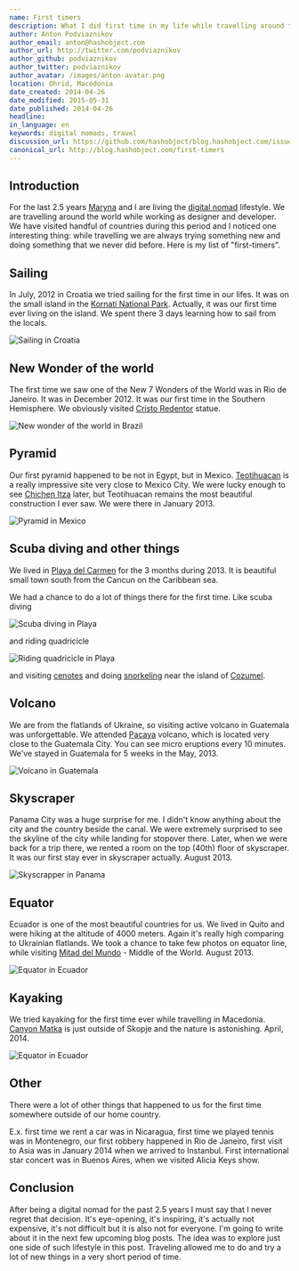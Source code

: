 ```yaml
---
name: First timers
description: What I did first time in my life while travelling around the world
author: Anton Podviaznikov
author_email: anton@hashobject.com
author_url: http://twitter.com/podviaznikov
author_github: podviaznikov
author_twitter: podviaznikov
author_avatar: /images/anton-avatar.png
location: Ohrid, Macedonia
date_created: 2014-04-26
date_modified: 2015-05-31
date_published: 2014-04-26
headline:
in_language: en
keywords: digital nomads, travel
discussion_url: https://github.com/hashobject/blog.hashobject.com/issues/15
canonical_url: http://blog.hashobject.com/first-timers
---
```

## Introduction

For the last 2.5 years [Maryna](http://twitter.com/m_aleksandrova) and I are living the
[digital nomad](http://en.wikipedia.org/wiki/Digital_nomad) lifestyle. We are travelling around the world while
working as designer and developer. We have visited handful of countries during this period and I noticed one interesting thing: while travelling we are always trying something new and doing something that we never did before.
Here is my list of "first-timers".

## Sailing

In July, 2012 in Croatia we tried sailing for the first time in our lifes. It was on the small island in the [Kornati National Park](http://en.wikipedia.org/wiki/Kornati). Actually, it was our first time ever living on the island. We spent there 3 days learning how to sail from the locals.

![Sailing in Croatia](/images/croatia-sailing.jpg)

## New Wonder of the world

The first time we saw one of the New 7 Wonders of the World was in Rio de Janeiro. It was in December 2012. It was our first time in the Southern Hemisphere. We obviously visited [Cristo Redentor](http://en.wikipedia.org/wiki/Corcovado) statue.

![New wonder of the world in Brazil](/images/rio-new-wonder.jpg)

## Pyramid

Our first pyramid happened to be not in Egypt, but in Mexico. [Teotihuacan](http://en.wikipedia.org/wiki/Teotihuacan) is a really impressive site very close to Mexico City.
We were lucky enough to see [Chichen Itza](http://en.wikipedia.org/wiki/Chichen_Itza) later, but
Teotihuacan remains the most beautiful construction I ever saw. We were there in January 2013.

![Pyramid in Mexico](/images/mexico-pyramid.jpg)

## Scuba diving and other things

We lived in [Playa del Carmen](http://en.wikipedia.org/wiki/Playa_del_Carmen) for the 3 months during 2013.
It is beautiful small town south from the Cancun on the Caribbean sea.

We had a chance to do a lot of things there for the first time. Like scuba diving


![Scuba diving in Playa](/images/playa-scuba-diving.jpg)

and riding quadricicle

![Riding quadricicle in Playa](/images/playa-quadricycle.jpg)

and visiting [cenotes](http://en.wikipedia.org/wiki/Cenote) and doing [snorkeling](http://en.wikipedia.org/wiki/Snorkeling) near the island of [Cozumel](http://en.wikipedia.org/wiki/Cozumel).

## Volcano

We are from the flatlands of Ukraine, so visiting active volcano in Guatemala was unforgettable. We attended
[Pacaya](http://en.wikipedia.org/wiki/Pacaya) volcano, which is located very close to the Guatemala City. You can see micro eruptions every 10 minutes. We've stayed in Guatemala for 5 weeks in the May, 2013.

![Volcano in Guatemala](/images/guatemala-volcano.jpg)

## Skyscraper

Panama City was a huge surprise for me. I didn't know anything about the city and the country beside the canal.
We were extremely surprised to see the skyline of the city while landing for stopover there. Later, when we were back for a trip there, we rented a room on the top (40th) floor of skyscraper. It was our first stay ever in skyscraper actually. August 2013.

![Skyscrapper in Panama](/images/panama-skyscraper.jpg)


## Equator

Ecuador is one of the most beautiful countries for us. We lived in Quito and were hiking at the altitude
of 4000 meters. Again it's really high comparing to Ukrainian flatlands. We took a chance to take few photos on
equator line, while visiting [Mitad del Mundo](http://en.wikipedia.org/wiki/Ciudad_Mitad_del_Mundo) - Middle of the World. August 2013.

![Equator in Ecuador](/images/ecuador-equator.jpg)


## Kayaking

We tried kayaking for the first time ever while travelling in Macedonia. [Canyon Matka](http://en.wikipedia.org/wiki/Matka_Canyon) is just outside of Skopje and the nature is
astonishing. April, 2014.

![Equator in Ecuador](/images/skopje-kayaking.jpg)

## Other

There were a lot of other things that happened to us for the first time somewhere outside of our home country.

E.x. first time we rent a car was in Nicaragua, first time we played tennis was in Montenegro, our first robbery
happened in Rio de Janeiro, first visit to Asia was in January 2014 when we arrived to Instanbul.
First international star concert was in Buenos Aires, when we visited Alicia Keys show.

## Conclusion

After being a digital nomad for the past 2.5 years I must say that I never regret that decision. It's eye-opening,
it's inspiring, it's actually not expensive, it's not difficult but it is also not for everyone. I'm going to write about it in the next few upcoming blog posts. The idea was to explore just one side of such lifestyle in this post.
Traveling allowed me to do and try a lot of new things in a very short period of time.
